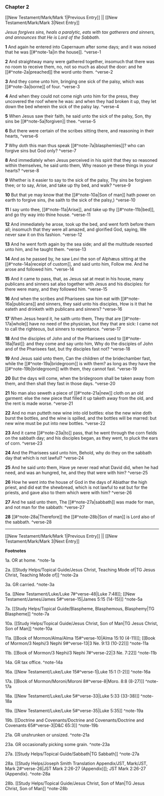 ### Chapter 2

[[New Testament/Mark/Mark 1|Previous Entry]]  ||  [[New Testament/Mark/Mark 3|Next Entry]]

*Jesus forgives sins, heals a paralytic, eats with tax gatherers and sinners, and announces that He is Lord of the Sabbath.*

**1**    And again he entered into Capernaum after some days; and it was noised that he was [[#^note-1a|in the house]]. ^verse-1

**2**  And straightway many were gathered together, insomuch that there was no room to receive them, no, not so much as about the door: and he [[#^note-2a|preached]] the word unto them. ^verse-2

**3**  And they come unto him, bringing one sick of the palsy, which was [[#^note-3a|borne]] of four. ^verse-3

**4**  And when they could not come nigh unto him for the press, they uncovered the roof where he was: and when they had broken it up, they let down the bed wherein the sick of the palsy lay. ^verse-4

**5**  When Jesus saw their faith, he said unto the sick of the palsy, Son, thy sins be [[#^note-5a|forgiven]] thee. ^verse-5

**6**  But there were certain of the scribes sitting there, and reasoning in their hearts, ^verse-6

**7**  Why doth this man thus speak [[#^note-7a|blasphemies]]? who can forgive sins but God only? ^verse-7

**8**  And immediately when Jesus perceived in his spirit that they so reasoned within themselves, he said unto them, Why reason ye these things in your hearts? ^verse-8

**9**  Whether is it easier to say to the sick of the palsy, Thy sins be forgiven thee; or to say, Arise, and take up thy bed, and walk? ^verse-9

**10**  But that ye may know that the [[#^note-10a|Son of man]] hath power on earth to forgive sins, (he saith to the sick of the palsy,) ^verse-10

**11**  I say unto thee, [[#^note-11a|Arise]], and take up thy [[#^note-11b|bed]], and go thy way into thine house. ^verse-11

**12**  And immediately he arose, took up the bed, and went forth before them all; insomuch that they were all amazed, and glorified God, saying, We never saw it on this fashion. ^verse-12

**13**  And he went forth again by the sea side; and all the multitude resorted unto him, and he taught them. ^verse-13

**14**  And as he passed by, he saw Levi the son of Alphæus sitting at the [[#^note-14a|receipt of custom]], and said unto him, Follow me. And he arose and followed him. ^verse-14

**15**  And it came to pass, that, as Jesus sat at meat in his house, many publicans and sinners sat also together with Jesus and his disciples: for there were many, and they followed him. ^verse-15

**16**  And when the scribes and Pharisees saw him eat with [[#^note-16a|publicans]] and sinners, they said unto his disciples, How is it that he eateth and drinketh with publicans and sinners? ^verse-16

**17**  When Jesus heard it, he saith unto them, They that are [[#^note-17a|whole]] have no need of the physician, but they that are sick: I came not to call the righteous, but sinners to repentance. ^verse-17

**18**  And the disciples of John and of the Pharisees used to [[#^note-18a|fast]]: and they come and say unto him, Why do the disciples of John and of the Pharisees fast, but thy disciples fast not? ^verse-18

**19**  And Jesus said unto them, Can the children of the bridechamber fast, while the [[#^note-19a|bridegroom]] is with them? as long as they have the [[#^note-19b|bridegroom]] with them, they cannot fast. ^verse-19

**20**  But the days will come, when the bridegroom shall be taken away from them, and then shall they fast in those days. ^verse-20

**21**  No man also seweth a piece of [[#^note-21a|new]] cloth on an old garment: else the new piece that filled it up taketh away from the old, and the rent is made worse. ^verse-21

**22**  And no man putteth new wine into old bottles: else the new wine doth burst the bottles, and the wine is spilled, and the bottles will be marred: but new wine must be put into new bottles. ^verse-22

**23**  And it came [[#^note-23a|to]] pass, that he went through the corn fields on the sabbath day; and his disciples began, as they went, to pluck the ears of corn. ^verse-23

**24**  And the Pharisees said unto him, Behold, why do they on the sabbath day that which is not lawful? ^verse-24

**25**  And he said unto them, Have ye never read what David did, when he had need, and was an hungred, he, and they that were with him? ^verse-25

**26**  How he went into the house of God in the days of Abiathar the high priest, and did eat the shewbread, which is not lawful to eat but for the priests, and gave also to them which were with him? ^verse-26

**27**  And he said unto them, The [[#^note-27a|sabbath]] was made for man, and not man for the sabbath: ^verse-27

**28**  [[#^note-28a|Therefore]] the [[#^note-28b|Son of man]] is Lord also of the sabbath. ^verse-28


---
[[New Testament/Mark/Mark 1|Previous Entry]]  ||  [[New Testament/Mark/Mark 3|Next Entry]]


**Footnotes**


1a. OR at home. ^note-1a

2a. [[Study Helps/Topical Guide/Jesus Christ, Teaching Mode of|TG Jesus Christ, Teaching Mode of]] ^note-2a

3a. GR carried. ^note-3a

5a. [[New Testament/Luke/Luke 7#^verse-48|Luke 7:48]]; [[New Testament/James/James 5#^verse-15|James 5:15 (14-15)]] ^note-5a

7a. [[Study Helps/Topical Guide/Blaspheme, Blasphemous, Blasphemy|TG Blaspheme]] ^note-7a

10a. [[Study Helps/Topical Guide/Jesus Christ, Son of Man|TG Jesus Christ, Son of Man]] ^note-10a

11a. [[Book of Mormon/Alma/Alma 15#^verse-10|Alma 15:10 (4-11)]]; [[Book of Mormon/3 Nephi/3 Nephi 9#^verse-13|3 Ne. 9:13 (10-22)]] ^note-11a

11b. [[Book of Mormon/3 Nephi/3 Nephi 7#^verse-22|3 Ne. 7:22]] ^note-11b

14a. GR tax office. ^note-14a

16a. [[New Testament/Luke/Luke 15#^verse-1|Luke 15:1 (1-2)]] ^note-16a

17a. [[Book of Mormon/Moroni/Moroni 8#^verse-8|Moro. 8:8 (8-27)]] ^note-17a

18a. [[New Testament/Luke/Luke 5#^verse-33|Luke 5:33 (33-38)]] ^note-18a

19a. [[New Testament/Luke/Luke 5#^verse-35|Luke 5:35]] ^note-19a

19b. [[Doctrine and Covenants/Doctrine and Covenants/Doctrine and Covenants 65#^verse-3|D&C 65:3]] ^note-19b

21a. GR unshrunken or unsized. ^note-21a

23a. GR occasionally picking some grain. ^note-23a

27a. [[Study Helps/Topical Guide/Sabbath|TG Sabbath]] ^note-27a

28a. [[Study Helps/Joseph Smith Translation Appendix/JST, Mark/JST, Mark 2#^verse-26|JST Mark 2:26-27 (Appendix)]]; JST Mark 2:26-27 (Appendix). ^note-28a

28b. [[Study Helps/Topical Guide/Jesus Christ, Son of Man|TG Jesus Christ, Son of Man]] ^note-28b